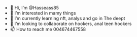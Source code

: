 - 👋 Hi, I’m @Hasseass85
- 👀 I’m interested in mamy things
- 🌱 I’m currently learning nft, analys and go in The deept
- 💞️ I’m looking to collaborate on hookers, anal teen hookers 
- 📫 How to reach me 004674467558

<!---
Hasseass85/Hasseass85 is a ✨ special ✨ repository because its `README.md` (this file) appears on your GitHub profile.
You can click the Preview link to take a look at your changes.
--->
